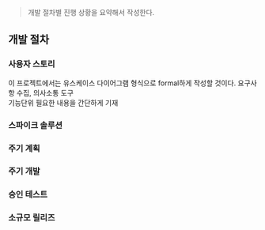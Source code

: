 > 개발 절차별 진행 상황을 요약해서 작성한다.

## 개발 절차

### 사용자 스토리
이 프로젝트에서는 유스케이스 다이어그램 형식으로 formal하게 작성할 것이다.
요구사항 수집, 의사소통 도구  
기능단위 필요한 내용을 간단하게 기재

### 스파이크 솔루션

### 주기 계획


### 주기 개발


### 승인 테스트


### 소규모 릴리즈
